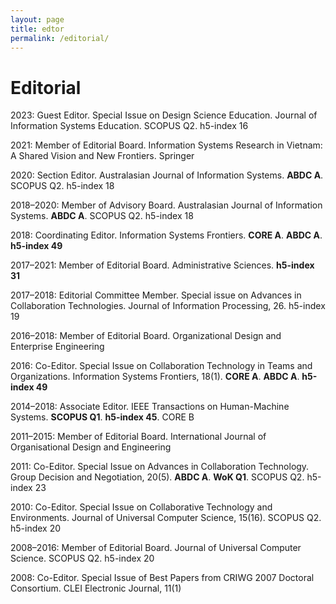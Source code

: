 ```yaml
---
layout: page
title: edtor
permalink: /editorial/
---
```


# Editorial

2023: Guest Editor. Special Issue on Design Science Education. Journal of Information Systems Education. SCOPUS Q2. h5-index 16

2021: Member of Editorial Board. Information Systems Research in Vietnam: A Shared Vision and New Frontiers. Springer

2020: Section Editor. Australasian Journal of Information Systems. **ABDC A**. SCOPUS Q2. h5-index 18

2018–2020: Member of Advisory Board. Australasian Journal of Information Systems. **ABDC A**. SCOPUS Q2. h5-index 18

2018: Coordinating Editor. Information Systems Frontiers. **CORE A**. **ABDC A**. **h5-index 49**

2017–2021: Member of Editorial Board. Administrative Sciences. **h5-index 31**

2017–2018: Editorial Committee Member. Special issue on Advances in Collaboration Technologies. Journal of Information Processing, 26. h5-index 19

2016–2018: Member of Editorial Board. Organizational Design and Enterprise Engineering

2016: Co-Editor. Special Issue on Collaboration Technology in Teams and Organizations. Information Systems Frontiers, 18(1). **CORE A**. **ABDC A**. **h5-index 49**

2014–2018: Associate Editor. IEEE Transactions on Human-Machine Systems. **SCOPUS Q1**. **h5-index 45**. CORE B

2011–2015: Member of Editorial Board. International Journal of Organisational Design and Engineering

2011: Co-Editor. Special Issue on Advances in Collaboration Technology. Group Decision and Negotiation, 20(5). **ABDC A**. **WoK Q1**. SCOPUS Q2. h5-index 23

2010: Co-Editor. Special Issue on Collaborative Technology and Environments. Journal of Universal Computer Science, 15(16). SCOPUS Q2. h5-index 20

2008–2016: Member of Editorial Board. Journal of Universal Computer Science. SCOPUS Q2. h5-index 20

2008: Co-Editor. Special Issue of Best Papers from CRIWG 2007 Doctoral Consortium. CLEI Electronic Journal, 11(1)
